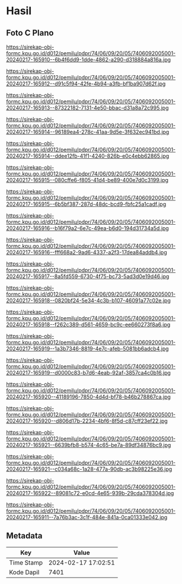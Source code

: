 # Hasil

## Foto C Plano

https://sirekap-obj-formc.kpu.go.id/d012/pemilu/pdpr/74/06/09/20/05/7406092005001-20240217-165910--6b4f6dd9-1dde-4862-a290-d318884a816a.jpg

https://sirekap-obj-formc.kpu.go.id/d012/pemilu/pdpr/74/06/09/20/05/7406092005001-20240217-165912--d91c5f94-42fe-4b94-a3fb-bf1ba907d62f.jpg

https://sirekap-obj-formc.kpu.go.id/d012/pemilu/pdpr/74/06/09/20/05/7406092005001-20240217-165913--87322182-7131-4e50-bbac-d31a8a72c995.jpg

https://sirekap-obj-formc.kpu.go.id/d012/pemilu/pdpr/74/06/09/20/05/7406092005001-20240217-165914--96189ea4-278c-41aa-9d5e-3f632ec941bd.jpg

https://sirekap-obj-formc.kpu.go.id/d012/pemilu/pdpr/74/06/09/20/05/7406092005001-20240217-165914--ddee12fb-41f1-4240-826b-e0c4ebb62865.jpg

https://sirekap-obj-formc.kpu.go.id/d012/pemilu/pdpr/74/06/09/20/05/7406092005001-20240217-165915--080cffe6-f805-41d4-be89-400e7d0c3199.jpg

https://sirekap-obj-formc.kpu.go.id/d012/pemilu/pdpr/74/06/09/20/05/7406092005001-20240217-165915--6b5bf387-287d-48dc-bcd9-fbfc25a1cadf.jpg

https://sirekap-obj-formc.kpu.go.id/d012/pemilu/pdpr/74/06/09/20/05/7406092005001-20240217-165916--b16f79a2-6e7c-49ea-b6d0-194d31734a5d.jpg

https://sirekap-obj-formc.kpu.go.id/d012/pemilu/pdpr/74/06/09/20/05/7406092005001-20240217-165916--fff668a2-9ad6-4337-a2f3-17dea84addb4.jpg

https://sirekap-obj-formc.kpu.go.id/d012/pemilu/pdpr/74/06/09/20/05/7406092005001-20240217-165917--8a5fd559-6730-4f75-bc73-5ad3d0e19d46.jpg

https://sirekap-obj-formc.kpu.go.id/d012/pemilu/pdpr/74/06/09/20/05/7406092005001-20240217-165918--0820bf24-5e34-4c3b-b107-46091a77c02e.jpg

https://sirekap-obj-formc.kpu.go.id/d012/pemilu/pdpr/74/06/09/20/05/7406092005001-20240217-165918--f262c389-d561-4659-bc9c-ee660273f8a6.jpg

https://sirekap-obj-formc.kpu.go.id/d012/pemilu/pdpr/74/06/09/20/05/7406092005001-20240217-165919--1a3b7346-8819-4e7c-afeb-5081bb6adcb4.jpg

https://sirekap-obj-formc.kpu.go.id/d012/pemilu/pdpr/74/06/09/20/05/7406092005001-20240217-165919--d0000c83-b7d6-4eab-92af-3857ca4c0b16.jpg

https://sirekap-obj-formc.kpu.go.id/d012/pemilu/pdpr/74/06/09/20/05/7406092005001-20240217-165920--41189196-7850-4d4d-bf78-b46b278867ca.jpg

https://sirekap-obj-formc.kpu.go.id/d012/pemilu/pdpr/74/06/09/20/05/7406092005001-20240217-165920--d806d17b-2234-4bf6-8f5d-c87cff23ef22.jpg

https://sirekap-obj-formc.kpu.go.id/d012/pemilu/pdpr/74/06/09/20/05/7406092005001-20240217-165921--6639bfb8-b574-4c65-be7a-89df34876bc9.jpg

https://sirekap-obj-formc.kpu.go.id/d012/pemilu/pdpr/74/06/09/20/05/7406092005001-20240217-165921--c034a68c-1a28-477a-90db-ac3b98225e36.jpg

https://sirekap-obj-formc.kpu.go.id/d012/pemilu/pdpr/74/06/09/20/05/7406092005001-20240217-165922--89081c72-e0cd-4e65-939b-29cda378304d.jpg

https://sirekap-obj-formc.kpu.go.id/d012/pemilu/pdpr/74/06/09/20/05/7406092005001-20240217-165911--7a76b3ac-3c1f-484e-841a-0ca01333e042.jpg


## Metadata

| Key        | Value               |
| ---------- | ------------------- |
| Time Stamp | 2024-02-17 17:02:51 |
| Kode Dapil | 7401                |



